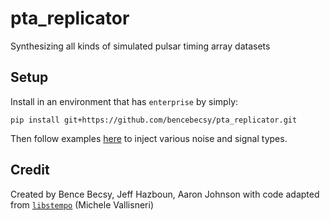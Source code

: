 # pta_replicator
Synthesizing all kinds of simulated pulsar timing array datasets

## Setup
Install in an environment that has `enterprise` by simply:
```
pip install git+https://github.com/bencebecsy/pta_replicator.git
```

Then follow examples [here](https://github.com/bencebecsy/pta_replicator/tree/main/examples) to inject various noise and signal types.

## Credit
Created by Bence Becsy, Jeff Hazboun, Aaron Johnson with code adapted from [`libstempo`](https://github.com/vallis/libstempo/tree/master) (Michele Vallisneri)
